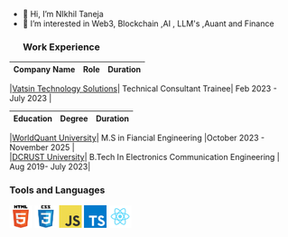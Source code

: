 - 👋 Hi, I’m NIkhil Taneja
- 👀 I’m interested in Web3, Blockchain ,AI , LLM's ,Auant and Finance 
  <h3>Work Experience</h3>
  
| Company Name                                              | Role               	| Duration                     	|
|---------------------------------------------------------- |--------------------	|------------------------------	|

|[Vatsin Technology Solutions](https://www.vatsintech.com)| Technical Consultant Trainee| Feb 2023 - July 2023 |

| Education                                                 | Degree               	      | Duration                     	|
|---------------------------------------------------------- |----------------------------	|------------------------------	|

|[WorldQuant University](https://www.wqu.edu)| M.S in Fiancial Engineering                |October 2023 - November 2025 |   <br> 
|[DCRUST University](https://www.dcrustm.ac.in)| B.Tech In Electronics Communication Engineering                        | Aug 2019- July 2023|


</div>
<div>
  <h3>Tools and Languages</h3>
  <img height="40" src="https://raw.githubusercontent.com/github/explore/80688e429a7d4ef2fca1e82350fe8e3517d3494d/topics/html/html.png">
  <img height="40" src="https://raw.githubusercontent.com/github/explore/80688e429a7d4ef2fca1e82350fe8e3517d3494d/topics/css/css.png">
  <img height="40" src="https://raw.githubusercontent.com/github/explore/80688e429a7d4ef2fca1e82350fe8e3517d3494d/topics/javascript/javascript.png">
  <img height="40" src="https://raw.githubusercontent.com/github/explore/80688e429a7d4ef2fca1e82350fe8e3517d3494d/topics/typescript/typescript.png">
  <img height="40" src="https://raw.githubusercontent.com/github/explore/80688e429a7d4ef2fca1e82350fe8e3517d3494d/topics/react/react.png">
  <img height="40" 
</div>
<!-- </br>
<div>
  <h3>Productivity hack 👇</h3>

  [![GitHub Streak](https://github-readme-streak-stats.herokuapp.com?user=nikhil075&theme=dark&hide_border=true)](https://git.io/streak-stats)
</div> -->
